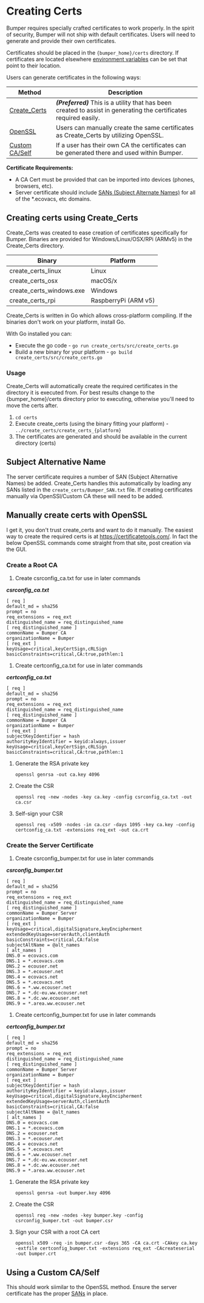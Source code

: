 # Creating Certs

Bumper requires specially crafted certificates to work properly.  In the spirit of security, Bumper will not ship with default certificates.  Users will need to generate and provide their own certificates.  

Certificates should be placed in the `{bumper_home}/certs` directory.  If certificates are located elsewhere [environment variables](Env_Var.md) can be set that point to their location.

Users can generate certificates in the following ways:

| Method                                            | Description                                                                                                         |
| ------------------------------------------------- | ------------------------------------------------------------------------------------------------------------------- |
| [Create_Certs](#creating-certs-using-createcerts) | ***(Preferred)*** This is a utility that has been created to assist in generating the certificates required easily. |
| [OpenSSL](#manually-create-certs-with-openssl)    | Users can manually create the same certificates as Create_Certs by utilizing OpenSSL.                               |
| [Custom CA/Self](#using-a-custom-caself)          | If a user has their own CA the certificates can be generated there and used within Bumper.                          |

**Certificate Requirements:**

* A CA Cert must be provided that can be imported into devices (phones, browsers, etc).
* Server certificate should include [SANs (Subject Alternate Names)](#subject-alternative-name) for all of the *.ecovacs, etc domains.

## Creating certs using Create_Certs

Create_Certs was created to ease creation of certificates specifically for Bumper.  Binaries are provided for Windows/Linux/OSX/RPi (ARMv5) in the Create_Certs directory.

| Binary                   | Platform             |
| ------------------------ | -------------------- |
| create_certs_linux       | Linux                |
| create_certs_osx         | macOS/x              |
| create_certs_windows.exe | Windows              |
| create_certs_rpi         | RaspberryPi (ARM v5) |

Create_Certs is written in Go which allows cross-platform compiling. If the binaries don't work on your platform, install Go. 

With Go installed you can:

* Execute the go code - `go run create_certs/src/create_certs.go` 
* Build a new binary for your platform - `go build create_certs/src/create_certs.go`

### Usage

Create_Certs will automatically create the required certificates in the directory it is executed from.  For best results change to the {bumper_home}/certs directory prior to executing, otherwise you'll need to move the certs after.

1. `cd certs`
2. Execute create_certs (using the binary fitting your platform) - `../create_certs/create_certs_{platform}`
3. The certificates are generated and should be available in the current directory (certs)

## Subject Alternative Name

The server certificate requires a number of SAN (Subject Alternative Names) be added.  Create_Certs handles this automatically by loading any SANs listed in the `create_certs/Bumper_SAN.txt` file.  If creating certificates manually via OpenSSl/Custom CA these will need to be added.

## Manually create certs with OpenSSL

I get it, you don't trust create_certs and want to do it manually.  The easiest way to create the required certs is at https://certificatetools.com/.  In fact the below OpenSSL commands come straight from that site, post creation via the GUI.

### Create a Root CA

1. Create csrconfig_ca.txt for use in later commands

***csrconfig_ca.txt***
````
[ req ]
default_md = sha256
prompt = no
req_extensions = req_ext
distinguished_name = req_distinguished_name
[ req_distinguished_name ]
commonName = Bumper CA
organizationName = Bumper
[ req_ext ]
keyUsage=critical,keyCertSign,cRLSign
basicConstraints=critical,CA:true,pathlen:1
````

1. Create certconfig_ca.txt for use in later commands

***certconfig_ca.txt***
````
[ req ]
default_md = sha256
prompt = no
req_extensions = req_ext
distinguished_name = req_distinguished_name
[ req_distinguished_name ]
commonName = Bumper CA
organizationName = Bumper
[ req_ext ]
subjectKeyIdentifier = hash
authorityKeyIdentifier = keyid:always,issuer
keyUsage=critical,keyCertSign,cRLSign
basicConstraints=critical,CA:true,pathlen:1
````

1. Generate the RSA private key 
    
    `openssl genrsa -out ca.key 4096`

1. Create the CSR
    
    `openssl req -new -nodes -key ca.key -config csrconfig_ca.txt -out ca.csr`

1. Self-sign your CSR
    
    `openssl req -x509 -nodes -in ca.csr -days 1095 -key ca.key -config certconfig_ca.txt -extensions req_ext -out ca.crt`

### Create the Server Certificate

1. Create csrconfig_bumper.txt for use in later commands

***csrconfig_bumper.txt***
````
[ req ]
default_md = sha256
prompt = no
req_extensions = req_ext
distinguished_name = req_distinguished_name
[ req_distinguished_name ]
commonName = Bumper Server
organizationName = Bumper
[ req_ext ]
keyUsage=critical,digitalSignature,keyEncipherment
extendedKeyUsage=serverAuth,clientAuth
basicConstraints=critical,CA:false
subjectAltName = @alt_names
[ alt_names ]
DNS.0 = ecovacs.com
DNS.1 = *.ecovacs.com
DNS.2 = ecouser.net
DNS.3 = *.ecouser.net
DNS.4 = ecovacs.net
DNS.5 = *.ecovacs.net
DNS.6 = *.ww.ecouser.net
DNS.7 = *.dc-eu.ww.ecouser.net
DNS.8 = *.dc.ww.ecouser.net
DNS.9 = *.area.ww.ecouser.net
````

1. Create certconfig_bumper.txt for use in later commands

***certconfig_bumper.txt***
````
[ req ]
default_md = sha256
prompt = no
req_extensions = req_ext
distinguished_name = req_distinguished_name
[ req_distinguished_name ]
commonName = Bumper Server
organizationName = Bumper
[ req_ext ]
subjectKeyIdentifier = hash
authorityKeyIdentifier = keyid:always,issuer
keyUsage=critical,digitalSignature,keyEncipherment
extendedKeyUsage=serverAuth,clientAuth
basicConstraints=critical,CA:false
subjectAltName = @alt_names
[ alt_names ]
DNS.0 = ecovacs.com
DNS.1 = *.ecovacs.com
DNS.2 = ecouser.net
DNS.3 = *.ecouser.net
DNS.4 = ecovacs.net
DNS.5 = *.ecovacs.net
DNS.6 = *.ww.ecouser.net
DNS.7 = *.dc-eu.ww.ecouser.net
DNS.8 = *.dc.ww.ecouser.net
DNS.9 = *.area.ww.ecouser.net
````

1. Generate the RSA private key
    
    `openssl genrsa -out bumper.key 4096`

1. Create the CSR

    `openssl req -new -nodes -key bumper.key -config csrconfig_bumper.txt -out bumper.csr`

1. Sign your CSR with a root CA cert
    
    `openssl x509 -req -in bumper.csr -days 365 -CA ca.crt -CAkey ca.key -extfile certconfig_bumper.txt -extensions req_ext -CAcreateserial -out bumper.crt`

## Using a Custom CA/Self

This should work siimilar to the OpenSSL method.  Ensure the server certificate has the proper [SANs](#subject-alternative-name) in place.